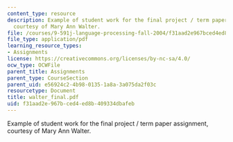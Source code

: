 ```yaml
---
content_type: resource
description: Example of student work for the final project / term paper assignment,
  courtesy of Mary Ann Walter.
file: /courses/9-591j-language-processing-fall-2004/f31aad2e967bced4ed8b409334dbafeb_walter_final.pdf
file_type: application/pdf
learning_resource_types:
- Assignments
license: https://creativecommons.org/licenses/by-nc-sa/4.0/
ocw_type: OCWFile
parent_title: Assignments
parent_type: CourseSection
parent_uid: e56924c2-4b98-0135-1a8a-3a075da2f03c
resourcetype: Document
title: walter_final.pdf
uid: f31aad2e-967b-ced4-ed8b-409334dbafeb
---
```

Example of student work for the final project / term paper assignment, courtesy of Mary Ann Walter.